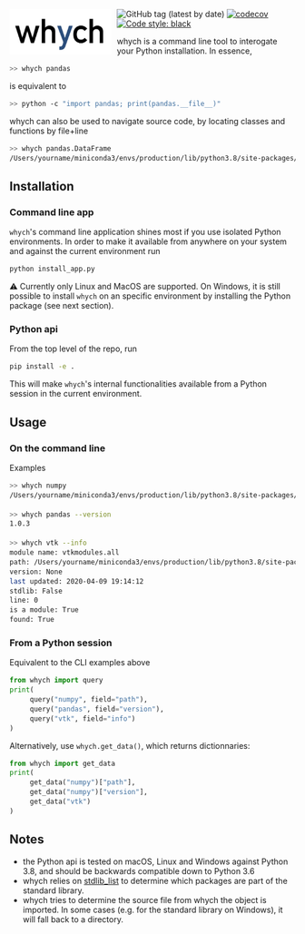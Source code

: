 <img src="logo.jpg"
     alt="whych logo"
     height="80"
     style="float: left; margin-right: 10px;" />

![GitHub tag (latest by date)](https://img.shields.io/github/v/tag/neutrinoceros/whych)
[![codecov](https://codecov.io/gh/neutrinoceros/whych/branch/master/graph/badge.svg)](https://codecov.io/gh/neutrinoceros/whych)
[![Code style: black](https://img.shields.io/badge/code%20style-black-000000.svg)](https://github.com/psf/black)

whych is a command line tool to interogate your Python installation.
In essence,

```bash
>> whych pandas
```
is equivalent to
```bash
>> python -c "import pandas; print(pandas.__file__)"
```

whych can also be used to navigate source code, by locating classes and functions by file+line

```bash
>> whych pandas.DataFrame
/Users/yourname/miniconda3/envs/production/lib/python3.8/site-packages/pandas/core/frame.py:319
```

## Installation

### Command line app

``whych``'s command line application shines most if you use isolated Python
environments. In order to make it available from anywhere on your system and
against the current environment run
```bash
python install_app.py
```
:warning: Currently only Linux and MacOS are supported. On Windows, it is still
possible to install `whych` on an specific environment by installing the Python
package (see next section).

### Python api

From the top level of the repo, run
```bash
pip install -e .
```

This will make `whych`'s internal functionalities available from a Python
session in the current environment.


## Usage

### On the command line

Examples

```bash
>> whych numpy
/Users/yourname/miniconda3/envs/production/lib/python3.8/site-packages/numpy

>> whych pandas --version
1.0.3

>> whych vtk --info
module name: vtkmodules.all
path: /Users/yourname/miniconda3/envs/production/lib/python3.8/site-packages/vtkmodules/all.py
version: None
last updated: 2020-04-09 19:14:12
stdlib: False
line: 0
is a module: True
found: True
```

### From a Python session

Equivalent to the CLI examples above
```python
from whych import query
print(
     query("numpy", field="path"),
     query("pandas", field="version"),
     query("vtk", field="info")
)
```

Alternatively, use `whych.get_data()`, which returns dictionnaries:
```python
from whych import get_data
print(
     get_data("numpy")["path"],
     get_data("numpy")["version"],
     get_data("vtk")
)
```

## Notes
- the Python api is tested on macOS, Linux and Windows against Python 3.8, and should be
  backwards compatible down to Python 3.6
- whych relies on [stdlib_list](https://github.com/jackmaney/python-stdlib-list)
  to determine which packages are part of the standard library.
- whych tries to determine the source file from whych the object is imported. In
  some cases (e.g. for the standard library on Windows), it will fall back to a
  directory.
